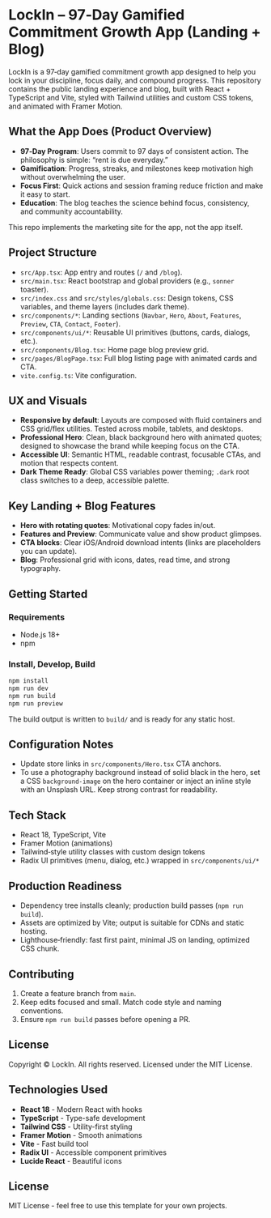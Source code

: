 # LockIn – 97‑Day Gamified Commitment Growth App (Landing + Blog)

LockIn is a 97‑day gamified commitment growth app designed to help you lock in your discipline, focus daily, and compound progress. This repository contains the public landing experience and blog, built with React + TypeScript and Vite, styled with Tailwind utilities and custom CSS tokens, and animated with Framer Motion.

## What the App Does (Product Overview)

- **97‑Day Program**: Users commit to 97 days of consistent action. The philosophy is simple: “rent is due everyday.”
- **Gamification**: Progress, streaks, and milestones keep motivation high without overwhelming the user.
- **Focus First**: Quick actions and session framing reduce friction and make it easy to start.
- **Education**: The blog teaches the science behind focus, consistency, and community accountability.

This repo implements the marketing site for the app, not the app itself.

## Project Structure

- `src/App.tsx`: App entry and routes (`/` and `/blog`).
- `src/main.tsx`: React bootstrap and global providers (e.g., `sonner` toaster).
- `src/index.css` and `src/styles/globals.css`: Design tokens, CSS variables, and theme layers (includes dark theme).
- `src/components/*`: Landing sections (`Navbar`, `Hero`, `About`, `Features`, `Preview`, `CTA`, `Contact`, `Footer`).
- `src/components/ui/*`: Reusable UI primitives (buttons, cards, dialogs, etc.).
- `src/components/Blog.tsx`: Home page blog preview grid.
- `src/pages/BlogPage.tsx`: Full blog listing page with animated cards and CTA.
- `vite.config.ts`: Vite configuration.

## UX and Visuals

- **Responsive by default**: Layouts are composed with fluid containers and CSS grid/flex utilities. Tested across mobile, tablets, and desktops.
- **Professional Hero**: Clean, black background hero with animated quotes; designed to showcase the brand while keeping focus on the CTA.
- **Accessible UI**: Semantic HTML, readable contrast, focusable CTAs, and motion that respects content.
- **Dark Theme Ready**: Global CSS variables power theming; `.dark` root class switches to a deep, accessible palette.

## Key Landing + Blog Features

- **Hero with rotating quotes**: Motivational copy fades in/out.
- **Features and Preview**: Communicate value and show product glimpses.
- **CTA blocks**: Clear iOS/Android download intents (links are placeholders you can update).
- **Blog**: Professional grid with icons, dates, read time, and strong typography.

## Getting Started

### Requirements

- Node.js 18+
- npm

### Install, Develop, Build

```bash
npm install
npm run dev
npm run build
npm run preview
```

The build output is written to `build/` and is ready for any static host.

## Configuration Notes

- Update store links in `src/components/Hero.tsx` CTA anchors.
- To use a photography background instead of solid black in the hero, set a CSS `background-image` on the hero container or inject an inline style with an Unsplash URL. Keep strong contrast for readability.

## Tech Stack

- React 18, TypeScript, Vite
- Framer Motion (animations)
- Tailwind‑style utility classes with custom design tokens
- Radix UI primitives (menu, dialog, etc.) wrapped in `src/components/ui/*`

## Production Readiness

- Dependency tree installs cleanly; production build passes (`npm run build`).
- Assets are optimized by Vite; output is suitable for CDNs and static hosting.
- Lighthouse‑friendly: fast first paint, minimal JS on landing, optimized CSS chunk.

## Contributing

1. Create a feature branch from `main`.
2. Keep edits focused and small. Match code style and naming conventions.
3. Ensure `npm run build` passes before opening a PR.

## License

Copyright © LockIn. All rights reserved. Licensed under the MIT License.

## Technologies Used

- **React 18** - Modern React with hooks
- **TypeScript** - Type-safe development
- **Tailwind CSS** - Utility-first styling
- **Framer Motion** - Smooth animations
- **Vite** - Fast build tool
- **Radix UI** - Accessible component primitives
- **Lucide React** - Beautiful icons

## License

MIT License - feel free to use this template for your own projects.
  